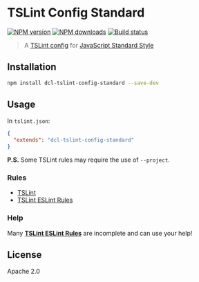 # TSLint Config Standard

[![NPM version](https://img.shields.io/npm/v/dcl-tslint-config-standard.svg?style=flat)](https://npmjs.org/package/dcl-tslint-config-standard)
[![NPM downloads](https://img.shields.io/npm/dm/dcl-tslint-config-standard.svg?style=flat)](https://npmjs.org/package/dcl-tslint-config-standard)
[![Build status](https://img.shields.io/travis/decentraland/tslint-config-standard.svg?style=flat)](https://travis-ci.org/decentraland/tslint-config-standard)

> A [TSLint config](https://palantir.github.io/tslint/usage/tslint-json/) for [JavaScript Standard Style](http://standardjs.com/)

## Installation

```sh
npm install dcl-tslint-config-standard --save-dev
```

## Usage

In `tslint.json`:

```json
{
  "extends": "dcl-tslint-config-standard"
}
```

**P.S.** Some TSLint rules may require the use of `--project`.

### Rules

* [TSLint](https://www.npmjs.com/package/tslint)
* [TSLint ESLint Rules](https://www.npmjs.com/package/tslint-eslint-rules)

### Help

Many [**TSLint ESLint Rules**](https://github.com/buzinas/tslint-eslint-rules#rules-copied-from-the-eslint-website) are incomplete and can use your help!

## License

Apache 2.0

